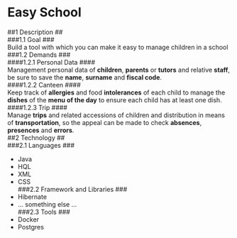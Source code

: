 # Easy School #  
##1 Description ##  
###1.1 Goal ###  
 Build a tool with which you can make it easy to manage children in a school  
###1.2 Demands ###  
####1.2.1 Personal Data ####  
 Management personal data of **children**, **parents** or **tutors** and relative **staff**, be sure to save the **name**, **surname** and **fiscal code**.  
####1.2.2 Canteen ####  
 Keep track of **allergies** and food **intolerances** of each child to manage the **dishes** of the **menu of the day** to ensure each child has at least one dish.  
####1.2.3 Trip ####  
 Manage **trips** and related accessions of children and distribution in means of **transportation**, so the appeal can be made to check **absences**, **presences** and **errors**.  
##2 Technology ##  
###2.1 Languages ###  
- Java  
- HQL  
- XML  
- CSS  
###2.2 Framework and Libraries ###  
- Hibernate  
- ... something else ...  
###2.3 Tools ###  
- Docker  
- Postgres  
